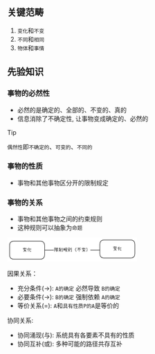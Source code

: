## 关键范畴

1. `变化`和`不变`
2. `不同`和`相同`
3. `物体`和`事情`

## 先验知识

### 事物的必然性

- 必然的是确定的、全部的、不变的、真的
- 信息消除了不确定性, 让事物变成确定的、必然的

> [!TIP]
> `偶然性`即`不确定的`、`可变的`、`不同的`

### 事物的性质

- 事物和其他事物区分开的限制规定

### 事物的关系

- 事物和其他事物之间的约束规则
- 这种规则可以抽象为`命题`

<img src="../images/relation.png" width="300">

因果关系：
- 充分条件(->): `A的确定` 必然导致 `B的确定`
- 必要条件(->): `B的确定` 强制依赖 `A的确定`
- 等价关系(=): `A`和`具有性质P的A`是等价的

协同关系:
- 协同涌现(与): 系统具有各要素不具有的性质
- 协同互补(或): 多种可能的路径共存互补
